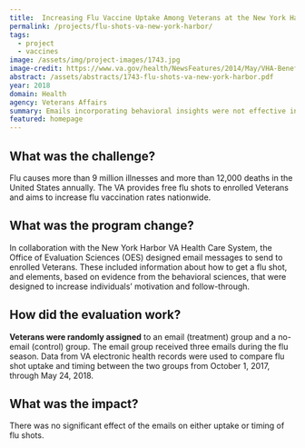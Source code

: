 ```yaml
---
title:  Increasing Flu Vaccine Uptake Among Veterans at the New York Harbor VA
permalink: /projects/flu-shots-va-new-york-harbor/
tags:
  - project
  - vaccines
image: /assets/img/project-images/1743.jpg
image-credit: https://www.va.gov/health/NewsFeatures/2014/May/VHA-Benefits-Goal-Preserving-Your-Good-Health.asp
abstract: /assets/abstracts/1743-flu-shots-va-new-york-harbor.pdf
year: 2018
domain: Health
agency: Veterans Affairs
summary: Emails incorporating behavioral insights were not effective in increasing flu shot uptake.
featured: homepage
---
```

## What was the challenge?

Flu causes more than 9 million illnesses and more than 12,000 deaths in the United States annually. The VA provides free flu shots to enrolled Veterans and aims to increase flu vaccination rates nationwide.

## What was the program change?

In collaboration with the New York Harbor VA Health Care System, the Office of Evaluation Sciences (OES) designed email messages to send to enrolled Veterans. These included information about how to get a flu shot, and elements, based on evidence from the behavioral sciences, that were designed to increase individuals’ motivation and follow-through.

## How did the evaluation work?

<b>Veterans were randomly assigned</b> to an email (treatment) group and a no-email (control) group. The email group received three emails during the flu season. Data from VA electronic health records were used to compare flu shot uptake and timing between the two groups from October 1, 2017, through May 24, 2018.

## What was the impact?

There was no significant effect of the emails on either uptake or timing of flu shots.
